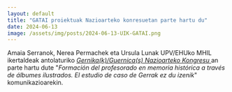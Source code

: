 ```yaml
---
layout: default
title: "GATAI proiektuak Nazioarteko konresuetan parte hartu du"
date: 2024-06-13
image: /assets/img/posts/2024-06-13-UIK-GATAI.png
---
```


Amaia Serranok, Nerea Permachek eta Ursula Lunak UPV/EHUko MHIL ikertaldeak antolaturiko
<a href="https://www.uik.eus/eu/jarduera/nazioarteko-kongresua-gernikak-guernicas-trauma-historikoaren-birsemantizazioak" target="_blank">
<i>
Gernika(k)/Guernica(s) Nazioarteko Kongresu
</i>
</a>
an parte hartu dute
"<i>Formación del profesorado en memoria histórica a través de álbumes ilustrados. El estudio de caso de Gerrak ez du izenik</i>"
komunikazioarekin.
